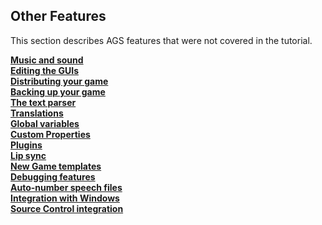 Other Features
--------------

This section describes AGS features that were not covered in the
tutorial.

[**Music and sound**](ags13#MusAndSound)\
[**Editing the GUIs**](ags14#topic21)\
[**Distributing your game**](ags15#DistGame)\
[**Backing up your game**](ags16#topic29)\
[**The text parser**](ags17#TextParser)\
[**Translations**](ags18#topic30)\
[**Global variables**](ags19#GlobalVariables)\
[**Custom Properties**](ags20#topic31)\
[**Plugins**](ags21#topic32)\
[**Lip sync**](ags22#topic33)\
[**New Game templates**](ags23#topic38)\
[**Debugging features**](ags24#Debuggingfeatures)\
[**Auto-number speech files**](ags25#topic39)\
[**Integration with Windows**](ags26#topic40)\
[**Source Control integration**](ags27#SourceControl)

